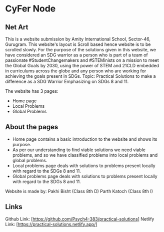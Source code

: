 # CyFer Node

## Net Art

This is a website submission by Amity International School, Sector-46, Gurugram. This website's layout is Scroll based hence website is to be scrolled slowly.
For the purpose of the solutions given in this website, we have considered an SDG warrior as a person who is part of a team of passionate #StudentChangemakers and #STEMinists on a mission to meet the Global Goals by 2030, using
the power of STEM and 21CLD embedded in curriculums across the globe and any person who are working for
achieving the goals present in SDGs.
Topic: Practical Solutions to make a difference as a SDG Warrior
Emphasizing on SDGs 8 and 11.

The website has 3 pages:

- Home page
- Local Problems
- Global Problems

## About the pages

- Home page contains a basic introduction to the website and shows its purpose.
- As per our understanding to find viable solutions we need viable problems, and so we have classified problems into local problems and global problems.
- Local problems page deals with solutions to problems present locally with regard to the SDGs 8 and 11.
- Global problems page deals with solutions to problems present locally with regard to the SDGs 8 and 11.

Website is made by:
Pakhi Bisht (Class 8th D)
Parth Katoch (Class 8th I)

## Links

Github Link: [https://github.com/Psych4-383/practical-solutions]
Netlify Link: [https://practical-solutions.netlify.app/]
